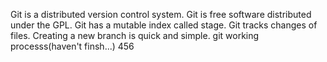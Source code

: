 Git is a distributed version control system.
Git is free software distributed under the GPL.
Git has a mutable index called stage.
Git tracks changes of files.
Creating a new branch is quick and simple.
git working processs(haven't finsh...)
456

